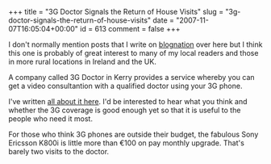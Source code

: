 +++
title = "3G Doctor Signals the Return of House Visits"
slug = "3g-doctor-signals-the-return-of-house-visits"
date = "2007-11-07T16:05:04+00:00"
id = 613
comment = false
+++

I don't normally mention posts that I write on [blognation](http://ie.blognation.com/) over here but I think this one is probably of great interest to many of my local readers and those in more rural locations in Ireland and the UK.

A company called 3G Doctor in Kerry provides a service whereby you can get a video consultantion with a qualified doctor using your 3G phone. 

I've written [all about it here](http://ie.blognation.com/2007/11/07/3g-doctor-signals-the-return-of-house-visits/). I'd be interested to hear what you think and whether the 3G coverage is good enough yet so that it is useful to the people who need it most. 

For those who think 3G phones are outside their budget, the fabulous Sony Ericsson K800i is little more than €100 on pay monthly upgrade. That's barely two visits to the doctor.
